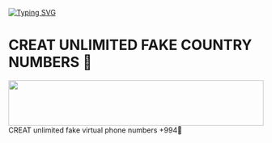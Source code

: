 <a href="https://git.io/typing-svg"><img src="https://readme-typing-svg.demolab.com?font=Fira+Code&weight=700&size=33&pause=1000&color=00d5ff&width=435&lines=Safeum+Acc+Infinite+" alt="Typing SVG" /></a>

# CREAT UNLIMITED FAKE COUNTRY NUMBERS 🍷
 <img src="https://i.imgur.com/dBaSKWF.gif" height="90" width="100%">
CREAT unlimited fake virtual phone numbers +994🫣
